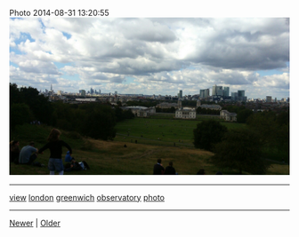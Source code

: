 <!--
title: Photo 2014-08-31 13
date: 2020-06-28T14:43:49.749Z
tags: view, london, greenwich, observatory, photo
-->


Photo 2014-08-31 13:20:55
![](96259302217-0.jpg)

<!--BOTTOM-POST-NAVIGATION-->
---

[view](tag-view.md) [london](tag-london.md) [greenwich](tag-greenwich.md) [observatory](tag-observatory.md) [photo](tag-photo.md)

---

[Newer](96256628092.md) | [Older](96267617267.md)